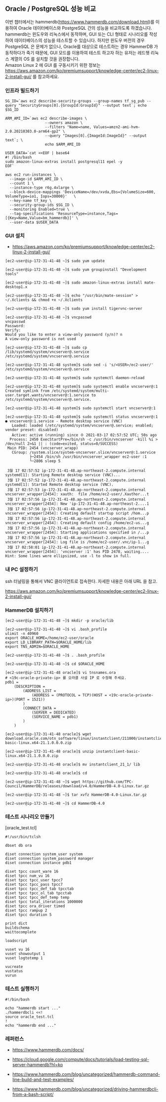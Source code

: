 ## Oracle / PostgreSQL 성능 비교 ##

이번 챕터에서는 hammerdb(https://www.hammerdb.com/download.html)를 이용하여 Oracle 데이터베이스와 PostgreSQL 간의 성능을 비교하도록 하겠습니다. hammerdb는 윈도우와 리눅스에서 동작하며, GUI 또는 CLI 형태로 시나리오를 작성하여 데이터베이스의 성능을 테스트할 수 있습니다. 하지만 윈도우 버전의 경우 PostgreSQL 은 문제가 없으나, Oracle를 대상으로 테스트하는 경우 HammerDB 가 동작하다가 죽기 때문에, GUI 모드를 이용하여 테스트 하고자 하는 유저는 레드헷 리눅스 계열의 OS 를 설치할 것을 권장합니다.   
Amazon Linux 2 에 GUI 를 구동시키기 위한 정보는 https://aws.amazon.com/ko/premiumsupport/knowledge-center/ec2-linux-2-install-gui/ 를 참고하세요.

### 인프라 빌드하기 ###

```
SG_ID=`aws ec2 describe-security-groups --group-names tf_sg_pub --query "SecurityGroups[0].{GroupId:GroupId}" --output text`; echo $SG_ID

ARM_AMI_ID=`aws ec2 describe-images \
                  --owners amazon \
                  --filters "Name=name, Values=amzn2-ami-hvm-2.0.20210303.0-arm64-gp2" \
                  --query "Images[0].{ImageId:ImageId}" --output text`; \
                  echo $ARM_AMI_ID

USER_DATA=`cat <<EOF | base64
#! /bin/bash
sudo amazon-linux-extras install postgresql11 epel -y
EOF`

aws ec2 run-instances \
  --image-id $ARM_AMI_ID \
  --count 1 \
  --instance-type r6g.4xlarge \
  --block-device-mappings 'DeviceName=/dev/xvda,Ebs={VolumeSize=600, VolumeType=io1, Iops=30000}'   \
  --key-name tf_key \
  --security-group-ids $SG_ID \
  --monitoring Enabled=true \
  --tag-specifications 'ResourceType=instance,Tags=[{Key=Name,Value=bm_hammerdb}]' \
  --user-data $USER_DATA
```

### GUI 설치 ###

* https://aws.amazon.com/ko/premiumsupport/knowledge-center/ec2-linux-2-install-gui/

```
[ec2-user@ip-172-31-41-48 ~]$ sudo yum update

[ec2-user@ip-172-31-41-48 ~]$ sudo yum groupinstall "Development tools"

[ec2-user@ip-172-31-41-48 ~]$ sudo amazon-linux-extras install mate-desktop1.x

[ec2-user@ip-172-31-41-48 ~]$ echo "/usr/bin/mate-session" > ~/.Xclients && chmod +x ~/.Xclients

[ec2-user@ip-172-31-41-48 ~]$ sudo yum install tigervnc-server

[ec2-user@ip-172-31-41-48 ~]$ vncpasswd
vncpasswd
Password:
Verify:
Would you like to enter a view-only password (y/n)? n
A view-only password is not used

[ec2-user@ip-172-31-41-48 ~]$ sudo cp /lib/systemd/system/vncserver@.service /etc/systemd/system/vncserver@.service

[ec2-user@ip-172-31-41-48 system]$ sudo sed -i 's/<USER>/ec2-user/' /etc/systemd/system/vncserver@.service

[ec2-user@ip-172-31-41-48 system]$ sudo systemctl daemon-reload

[ec2-user@ip-172-31-41-48 system]$ sudo systemctl enable vncserver@:1
Created symlink from /etc/systemd/system/multi-user.target.wants/vncserver@:1.service to /etc/systemd/system/vncserver@.service.

[ec2-user@ip-172-31-41-48 system]$ sudo systemctl start vncserver@:1

[ec2-user@ip-172-31-41-48 system]$ sudo systemctl status vncserver@:1
● vncserver@:1.service - Remote desktop service (VNC)
   Loaded: loaded (/etc/systemd/system/vncserver@.service; enabled; vendor preset: disabled)
   Active: active (running) since 수 2021-03-17 02:57:52 UTC; 50s ago
  Process: 2450 ExecStartPre=/bin/sh -c /usr/bin/vncserver -kill %i > /dev/null 2>&1 || : (code=exited, status=0/SUCCESS)
 Main PID: 2454 (vncserver_wrapp)
   CGroup: /system.slice/system-vncserver.slice/vncserver@:1.service
           ├─2454 /bin/sh /usr/bin/vncserver_wrapper ec2-user :1
           └─2806 sleep 5

 3월 17 02:57:52 ip-172-31-41-48.ap-northeast-2.compute.internal systemd[1]: Starting Remote desktop service (VNC)...
 3월 17 02:57:52 ip-172-31-41-48.ap-northeast-2.compute.internal systemd[1]: Started Remote desktop service (VNC).
 3월 17 02:57:53 ip-172-31-41-48.ap-northeast-2.compute.internal vncserver_wrapper[2454]: xauth:  file /home/ec2-user/.Xauthor...t
 3월 17 02:57:56 ip-172-31-41-48.ap-northeast-2.compute.internal vncserver_wrapper[2454]: New 'ip-172-31-41-48.ap-northeast-2....1
 3월 17 02:57:56 ip-172-31-41-48.ap-northeast-2.compute.internal vncserver_wrapper[2454]: Creating default startup script /hom...p
 3월 17 02:57:56 ip-172-31-41-48.ap-northeast-2.compute.internal vncserver_wrapper[2454]: Creating default config /home/ec2-us...g
 3월 17 02:57:56 ip-172-31-41-48.ap-northeast-2.compute.internal vncserver_wrapper[2454]: Starting applications specified in /...p
 3월 17 02:57:56 ip-172-31-41-48.ap-northeast-2.compute.internal vncserver_wrapper[2454]: Log file is /home/ec2-user/.vnc/ip-1...g
 3월 17 02:58:01 ip-172-31-41-48.ap-northeast-2.compute.internal vncserver_wrapper[2454]: 'vncserver :1' has PID 2478, waiting....
Hint: Some lines were ellipsized, use -l to show in full.
```

### 내 PC 설정하기 ###

ssh 터널링을 통해서 VNC 클라이언트로 접속한다. 자세한 내용은 아래 URL 을 참고.

https://aws.amazon.com/ko/premiumsupport/knowledge-center/ec2-linux-2-install-gui/


### HammerDB 설치하기 ###

```
[ec2-user@ip-172-31-41-48 ~]$ mkdir -p oracle/lib

[ec2-user@ip-172-31-41-48 ~]$ vi .bash_profile
ulimit -n 40960
export ORACLE_HOME=/home/ec2-user/oracle
export LD_LIBRARY_PATH=$ORACLE_HOME/lib
export TNS_ADMIN=$ORACLE_HOME

[ec2-user@ip-172-31-41-48 ~]$ . .bash_profile

[ec2-user@ip-172-31-41-48 ~]$ cd $ORACLE_HOME

[ec2-user@ip-172-31-41-48 oracle]$ vi tnsnames.ora
# <19c-oracle-private-ip> 를 오라클 사설 IP 로 수정해 주세요.
pdb1 =
    (DESCRIPTION =
        (ADDRESS_LIST =
            (ADDRESS = (PROTOCOL = TCP)(HOST = <19c-oracle-private-ip>)(PORT = 1521))
        )
        (CONNECT_DATA =
            (SERVER = DEDICATED)
            (SERVICE_NAME = pdb1)
        )
    )

[ec2-user@ip-172-31-41-48 oracle]$ wget download.oracle.com/otn_software/linux/instantclient/211000/instantclient-basic-linux.x64-21.1.0.0.0.zip

[ec2-user@ip-172-31-41-48 oracle]$ unzip instantclient-basic-linux.x64-21.1.0.0.0.zip 

[ec2-user@ip-172-31-41-48 oracle]$ mv instantclient_21_1/ lib

[ec2-user@ip-172-31-41-48 oracle]$ cd

[ec2-user@ip-172-31-41-48 ~]$ wget https://github.com/TPC-Council/HammerDB/releases/download/v4.0/HammerDB-4.0-Linux.tar.gz

[ec2-user@ip-172-31-41-48 ~]$ tar xvfz HammerDB-4.0-Linux.tar.gz

[ec2-user@ip-172-31-41-48 ~]$ cd HammerDB-4.0
```

### 테스트 시나리오 만들기 ###

[oracle_test.tcl]
```
#!/usr/bin/tclsh

dbset db ora

diset connection system_user system
diset connection system_password manager
diset connection instance pdb1

diset tpcc count_ware 16
diset tpcc num_vu 16
diset tpcc tpcc_user tpcc7
diset tpcc tpcc_pass tpcc7
diset tpcc tpcc_def_tab tpcctab
diset tpcc tpcc_ol_tab tpcctab
diset tpcc tpcc_def_temp temp
diset tpcc total_iterations 1000000
diset tpcc ora_driver timed
diset tpcc rampup 2
diset tpcc duration 5

print dict
buildschema
waittocomplete

loadscript

vuset vu 16
vuset showoutput 1
vuset logtotemp 1

vucreate
vustatus
vurun
```

### 테스트 실행하기 ###
```
#!/bin/bash

echo "hammerdb start ..."
./hammerdbcli <<!
source oracle_test.tcl
!
echo "hammerdb end ..."

```

### 레퍼런스 ###

* https://www.hammerdb.com/docs/

* https://cloud.google.com/compute/docs/tutorials/load-testing-sql-server-hammerdb?hl=ko

* https://www.hammerdb.com/blog/uncategorized/hammerdb-command-line-build-and-test-examples/

* https://www.hammerdb.com/blog/uncategorized/driving-hammerdbcli-from-a-bash-script/

